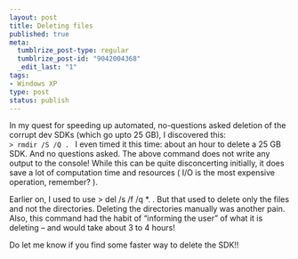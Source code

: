 ```yaml
--- 
layout: post
title: Deleting files
published: true
meta: 
  tumblrize_post-type: regular
  tumblrize_post-id: "9042004368"
  _edit_last: "1"
tags: 
- Windows XP
type: post
status: publish
---
```

In my quest for speeding up automated, no-questions asked deletion of the corrupt dev SDKs (which go upto 25 GB), I discovered this:
<code>
&gt; rmdir /S /Q .
</code>
I even timed it this time: about an hour to delete a 25 GB SDK. And no questions asked. The above command does not write any output to the console! While this can be quite disconcerting initially, it does save a lot of computation time and resources ( I/O is the most expensive operation, remember? ).

Earlier on, I used to use &gt; del /s /f /q *. . But that used to delete only the files and not the directories. Deleting the directories manually was another pain. Also, this command had the habit of “informing the user” of what it is deleting – and would take about 3 to 4 hours!

Do let me know if you find some faster way to delete the SDK!!
